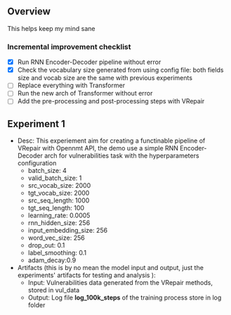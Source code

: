 ## Overview
This helps keep my mind sane 
### Incremental improvement checklist

- [x] Run RNN Encoder-Decoder pipeline without error
- [x] Check the vocabulary size generated from using config file: both fields size and vocab size are the same with previous experiments
- [ ] Replace everything with Transformer
- [ ] Run the new arch of Transformer without error
- [ ] Add the pre-processing and post-processing steps with VRepair

## Experiment 1
- Desc: This experiement aim for creating a functinable pipeline of VRepair with Opennmt API, the demo use a simple RNN Encoder-Decoder arch for vulnerabilities task with the hyperparameters configuration
    - batch_size: 4
    - valid_batch_size: 1
    - src_vocab_size: 2000
    - tgt_vocab_size: 2000
    - src_seq_length: 1000
    - tgt_seq_length: 100
    - learning_rate: 0.0005
    - rnn_hidden_size: 256
    - input_embedding_size: 256
    - word_vec_size: 256
    - drop_out: 0.1
    - label_smoothing: 0.1
    - adam_decay:0.9
- Artifacts (this is by no mean the model input and output, just the experiments' artifacts for testing and analysis ):
    - Input: Vulnerabilities data generated from the VRepair methods, stored in vul_data
    - Output: Log file **log_100k_steps** of the training process store in log folder




